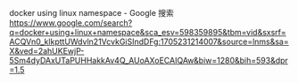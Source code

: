 docker using linux namespace - Google 搜索
https://www.google.com/search?q=docker+using+linux+namespace&sca_esv=598359895&tbm=vid&sxsrf=ACQVn0_klkpttUWdvln21VcvkGiSIndDFg:1705231214007&source=lnms&sa=X&ved=2ahUKEwjP-5Sm4dyDAxUTaPUHHakkAv4Q_AUoAXoECAIQAw&biw=1280&bih=593&dpr=1.5